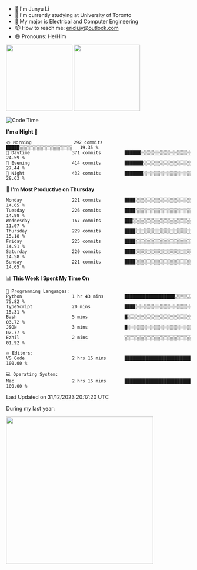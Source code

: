 ### 
- 👨 I'm Junyu Li
- 📖 I'm currently studying at University of Toronto
- 🌱 My major is Electrical and Computer Engineering
- 📫 How to reach me: ericli.jy@outlook.com
- 😄 Pronouns: He/Him

<p align="left">  
  <img height="180em" src="https://github-readme-stats-sigma-five-48.vercel.app/api?username=ericjyli&theme=tokyonight&show_icons=true&count_private=true&include_orgs=true" />
  <img height="180em" src="https://github-readme-stats-sigma-five-48.vercel.app/api/top-langs/?username=ericjyli&theme=tokyonight&count_private=true&include_orgs=true&include_orgs=true&layout=compact" />
</p>

<!--START_SECTION:waka-->
![Code Time](http://img.shields.io/badge/Code%20Time-373%20hrs%2028%20mins-blue)

**I'm a Night 🦉** 

```text
🌞 Morning                292 commits         █████░░░░░░░░░░░░░░░░░░░░   19.35 % 
🌆 Daytime                371 commits         ██████░░░░░░░░░░░░░░░░░░░   24.59 % 
🌃 Evening                414 commits         ███████░░░░░░░░░░░░░░░░░░   27.44 % 
🌙 Night                  432 commits         ███████░░░░░░░░░░░░░░░░░░   28.63 % 
```
📅 **I'm Most Productive on Thursday** 

```text
Monday                   221 commits         ████░░░░░░░░░░░░░░░░░░░░░   14.65 % 
Tuesday                  226 commits         ████░░░░░░░░░░░░░░░░░░░░░   14.98 % 
Wednesday                167 commits         ███░░░░░░░░░░░░░░░░░░░░░░   11.07 % 
Thursday                 229 commits         ████░░░░░░░░░░░░░░░░░░░░░   15.18 % 
Friday                   225 commits         ████░░░░░░░░░░░░░░░░░░░░░   14.91 % 
Saturday                 220 commits         ████░░░░░░░░░░░░░░░░░░░░░   14.58 % 
Sunday                   221 commits         ████░░░░░░░░░░░░░░░░░░░░░   14.65 % 
```


📊 **This Week I Spent My Time On** 

```text
💬 Programming Languages: 
Python                   1 hr 43 mins        ███████████████████░░░░░░   75.82 % 
TypeScript               20 mins             ████░░░░░░░░░░░░░░░░░░░░░   15.31 % 
Bash                     5 mins              █░░░░░░░░░░░░░░░░░░░░░░░░   03.72 % 
JSON                     3 mins              █░░░░░░░░░░░░░░░░░░░░░░░░   02.77 % 
Ezhil                    2 mins              ░░░░░░░░░░░░░░░░░░░░░░░░░   01.92 % 

🔥 Editors: 
VS Code                  2 hrs 16 mins       █████████████████████████   100.00 % 

💻 Operating System: 
Mac                      2 hrs 16 mins       █████████████████████████   100.00 % 
```


 Last Updated on 31/12/2023 20:17:20 UTC
<!--END_SECTION:waka-->

<p> During my last year: </p>
<img height="400em" src="https://github-readme-stats-git-master-ericjyli.vercel.app/api/wakatime?username=ericjyli&layout=compact&theme=tokyonight" />

<!--
Here are some ideas to get you started:

- 🔭 I’m currently working on ...
- 🌱 I’m currently learning ...
- 👯 I’m looking to collaborate on ...
- 🤔 I’m looking for help with ...
- 💬 Ask me about ...
- 📫 How to reach me: ...
- 😄 Pronouns: ...
- ⚡ Fun fact: ...
-->
